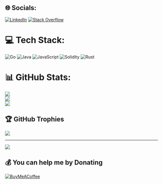 
## 🌐 Socials:
[![LinkedIn](https://img.shields.io/badge/LinkedIn-%230077B5.svg?logo=linkedin&logoColor=white)](https://linkedin.com/in/ilkerkorkut) [![Stack Overflow](https://img.shields.io/badge/-Stackoverflow-FE7A16?logo=stack-overflow&logoColor=white)](https://stackoverflow.com/users/1136403) 

# 💻 Tech Stack:
![Go](https://img.shields.io/badge/go-%2300ADD8.svg?style=flat&logo=go&logoColor=white) ![Java](https://img.shields.io/badge/java-%23ED8B00.svg?style=flat&logo=java&logoColor=white) ![JavaScript](https://img.shields.io/badge/javascript-%23323330.svg?style=flat&logo=javascript&logoColor=%23F7DF1E) ![Solidity](https://img.shields.io/badge/Solidity-%23363636.svg?style=flat&logo=solidity&logoColor=white) ![Rust](https://img.shields.io/badge/rust-%23000000.svg?style=flat&logo=rust&logoColor=white)
# 📊 GitHub Stats:
![](https://github-readme-stats.vercel.app/api?username=ilkerkorkut&theme=synthwave&hide_border=false&include_all_commits=true&count_private=true)<br/>
![](https://github-readme-streak-stats.herokuapp.com/?user=ilkerkorkut&theme=synthwave&hide_border=false)<br/>
![](https://github-readme-stats.vercel.app/api/top-langs/?username=ilkerkorkut&theme=synthwave&hide_border=false&include_all_commits=true&count_private=true&layout=compact)

## 🏆 GitHub Trophies
![](https://github-profile-trophy.vercel.app/?username=ilkerkorkut&theme=radical&no-frame=false&no-bg=true&margin-w=4)

---
[![](https://visitcount.itsvg.in/api?id=ilkerkorkut&icon=0&color=0)](https://visitcount.itsvg.in)

  ## 💰 You can help me by Donating
  [![BuyMeACoffee](https://img.shields.io/badge/Buy%20Me%20a%20Coffee-ffdd00?style=for-the-badge&logo=buy-me-a-coffee&logoColor=black)](https://buymeacoffee.com/ilkerkorkut) 

  
<!-- Proudly created with GPRM ( https://gprm.itsvg.in ) -->
